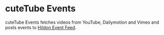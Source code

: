# cuteTube Events

cuteTube Events fetches videos from YouTube, Dailymotion and Vimeo and posts events to <a href="https://github.com/marxoft/hildonevents">Hildon Event Feed</a>.
